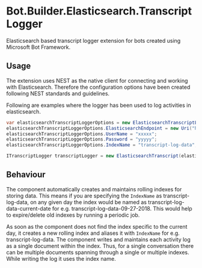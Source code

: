﻿# Bot.Builder.Elasticsearch.TranscriptLogger
Elasticsearch based transcript logger extension for bots created using Microsoft Bot Framework.

## Usage
The extension uses NEST as the native client for connecting and working with Elasticsearch. Therefore the configuration options have been created following NEST standards and guidelines.

Following are examples where the logger has been used to log activities in elasticsearch.

```csharp
var elasticsearchTranscriptLoggerOptions = new ElasticsearchTranscriptLoggerOptions();
elasticsearchTranscriptLoggerOptions.ElasticsearchEndpoint = new Uri("http://localhost:9200");
elasticsearchTranscriptLoggerOptions.UserName = "xxxxx";
elasticsearchTranscriptLoggerOptions.Password = "yyyyy";
elasticsearchTranscriptLoggerOptions.IndexName = "transcript-log-data";

ITranscriptLogger transcriptLogger = new ElasticsearchTranscript(elasticsearchTranscriptLoggerOptions);
```

## Behaviour
The component automatically creates and maintains rolling indexes for storing data. This means if you are specifying the `IndexName` as transcript-log-data, on any given day the index would be named as transcript-log-data-current-date for e.g. transcript-log-data-09-27-2018. This would help to expire/delete old indexes by running a periodic job.

As soon as the component does not find the index specific to the current day, it creates a new rolling index and aliases it with `IndexName` for e.g. transcript-log-data. The component writes and maintains each activity log as a single document within the index. Thus, for a single conversation there can be multiple documents spanning through a single or multiple indexes. While writing the log it uses the index name.
